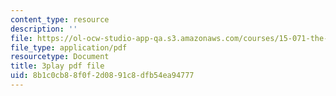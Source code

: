 ```yaml
---
content_type: resource
description: ''
file: https://ol-ocw-studio-app-qa.s3.amazonaws.com/courses/15-071-the-analytics-edge-spring-2017/8b1c0cb88f0f2d0891c8dfb54ea94777_dDHsLmwd9No.pdf
file_type: application/pdf
resourcetype: Document
title: 3play pdf file
uid: 8b1c0cb8-8f0f-2d08-91c8-dfb54ea94777
---
```

